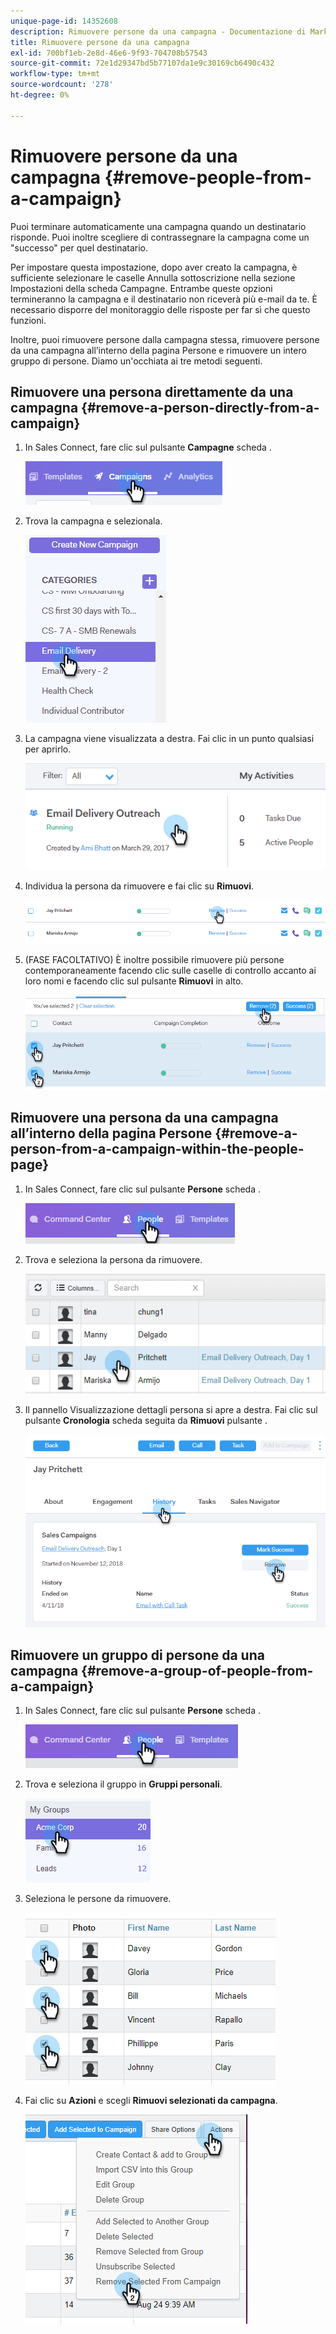 ```yaml
---
unique-page-id: 14352608
description: Rimuovere persone da una campagna - Documentazione di Marketo - Documentazione del prodotto
title: Rimuovere persone da una campagna
exl-id: 700bf1eb-2e8d-46e6-9f93-704708b57543
source-git-commit: 72e1d29347bd5b77107da1e9c30169cb6490c432
workflow-type: tm+mt
source-wordcount: '278'
ht-degree: 0%

---
```


# Rimuovere persone da una campagna {#remove-people-from-a-campaign}

Puoi terminare automaticamente una campagna quando un destinatario risponde. Puoi inoltre scegliere di contrassegnare la campagna come un &quot;successo&quot; per quel destinatario.

Per impostare questa impostazione, dopo aver creato la campagna, è sufficiente selezionare le caselle Annulla sottoscrizione nella sezione Impostazioni della scheda Campagne. Entrambe queste opzioni termineranno la campagna e il destinatario non riceverà più e-mail da te. È necessario disporre del monitoraggio delle risposte per far sì che questo funzioni.

Inoltre, puoi rimuovere persone dalla campagna stessa, rimuovere persone da una campagna all’interno della pagina Persone e rimuovere un intero gruppo di persone. Diamo un&#39;occhiata ai tre metodi seguenti.

## Rimuovere una persona direttamente da una campagna {#remove-a-person-directly-from-a-campaign}

1. In Sales Connect, fare clic sul pulsante **Campagne** scheda .

   ![](assets/one.png)

1. Trova la campagna e selezionala.

   ![](assets/two.png)

1. La campagna viene visualizzata a destra. Fai clic in un punto qualsiasi per aprirlo.

   ![](assets/three.png)

1. Individua la persona da rimuovere e fai clic su **Rimuovi**.

   ![](assets/four.png)

1. (FASE FACOLTATIVO) È inoltre possibile rimuovere più persone contemporaneamente facendo clic sulle caselle di controllo accanto ai loro nomi e facendo clic sul pulsante **Rimuovi** in alto.

   ![](assets/five.png)

## Rimuovere una persona da una campagna all’interno della pagina Persone {#remove-a-person-from-a-campaign-within-the-people-page}

1. In Sales Connect, fare clic sul pulsante **Persone** scheda .

   ![](assets/one-a.png)

1. Trova e seleziona la persona da rimuovere.

   ![](assets/two-a.png)

1. Il pannello Visualizzazione dettagli persona si apre a destra. Fai clic sul pulsante **Cronologia** scheda seguita da **Rimuovi** pulsante .

   ![](assets/three-a.png)

## Rimuovere un gruppo di persone da una campagna {#remove-a-group-of-people-from-a-campaign}

1. In Sales Connect, fare clic sul pulsante **Persone** scheda .

   ![](assets/one-b.png)

1. Trova e seleziona il gruppo in **Gruppi personali**.

   ![](assets/two-b.png)

1. Seleziona le persone da rimuovere.

   ![](assets/three-b.png)

1. Fai clic su **Azioni** e scegli **Rimuovi selezionati da campagna**.

   ![](assets/four-b.png)
